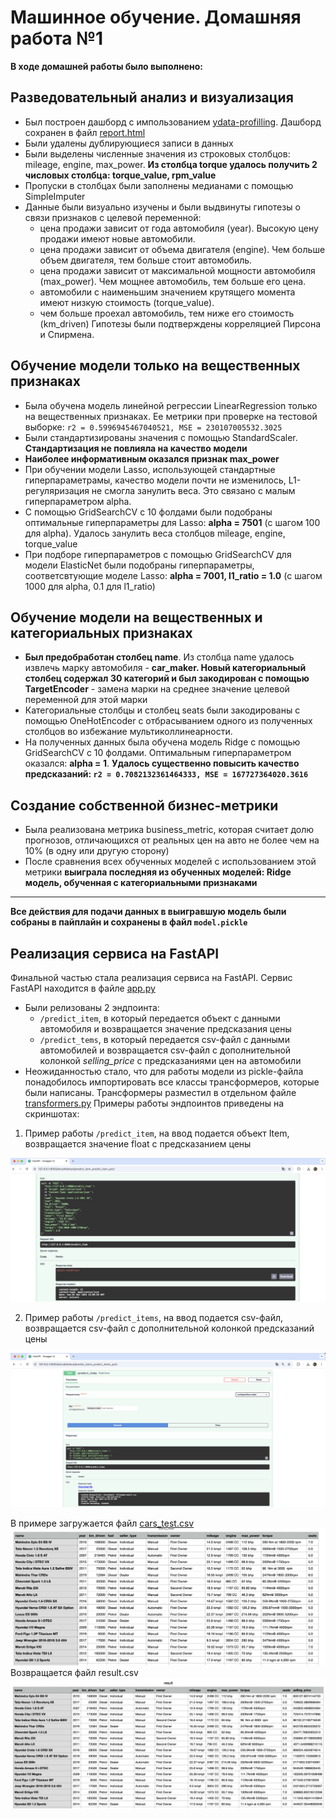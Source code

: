 # Машинное обучение. Домашняя работа №1
**В ходе домашней работы было выполнено:**
## Разведовательный анализ и визуализация
- Был построен дашборд с импользованием [ydata-profilling](https://github.com/ydataai/ydata-profiling). Дашборд сохранен в файл [report.html](./report.html)
- Были удалены дублирующиеся записи в данных
- Были выделены численные значения из строковых столбцов: mileage, engine, max_power. **Из столбца torque удалось получить 2 числовых столбца: torque_value, rpm_value**
- Пропуски в столбцах были заполнены медианами с помощью SimpleImputer
- Данные были визуально изучены и были выдвинуты гипотезы о связи признаков с целевой переменной:
    - цена продажи зависит от года автомобиля (year). Высокую цену продажи имеют новые автомобили.
    - цена продажи зависит от объема двигателя (engine). Чем больше объем двигателя, тем больше стоит автомобиль.
    - цена продажи зависит от максимальной мощности автомобиля (max_power). Чем мощнее автомобиль, тем больше его цена.
    - автомобили с наименьшим значением крутящего момента имеют низкую стоимость (torque_value).
    - чем больше проехал автомобиль, тем ниже его стоимость (km_driven)
Гипотезы были подтверждены корреляцией Пирсона и Спирмена.

## Обучение модели только на вещественных признаках

- Была обучена модель линейной регрессии LinearRegression только на вещественных признаках. Ее метрики при проверке на тестовой выборке: `r2 = 0.5996945467040521, MSE = 230107005532.3025`
- Были стандартизированы значения с помощью StandardScaler. **Стандартизация не повлияла на качество модели**
- **Наиболее информативным оказался признак max_power**
- При обучении модели Lasso, использующей стандартные гиперпараметрамы, качество модели почти не изменилось, L1-регуляризация не смогла занулить веса. Это связано с малым гиперпараметром alpha.
- С помощью GridSearchCV с 10 фолдами были подобраны оптимальные гиперпараметры для Lasso: **alpha = 7501** (с шагом 100 для alpha). Удалось занулить веса столбцов mileage, engine, torque_value
- При подборе гиперпараметров с помощью GridSearchCV для модели ElasticNet были подобраны гиперпараметры, соответсвтующие моделе Lasso: **alpha = 7001, l1_ratio = 1.0** (с шагом 1000 для alpha, 0.1 для l1_ratio)

## Обучение модели на вещественных и категориальных признаках
- **Был предобработан столбец name**. Из столбца name удалось извлечь марку автомобиля - **car_maker. Новый категориальный столбец содержал 30 категорий и был закодирован с помощью TargetEncoder** - замена марки на среднее значение целевой переменной для этой марки
- Категориальные столбцы и столбец seats были закодированы с помощью OneHotEncoder с отбрасыванием одного из полученных столбцов во избежание мультиколлинеарности.
- На полученных данных была обучена модель Ridge с помощью GridSearchCV с 10 фолдами. Оптимальным гиперпараметром оказался: **alpha = 1**. 
**Удалось существенно повысить качество предсказаний: `r2 = 0.7082132361464333, MSE = 167727364020.3616`**

## Создание собственной бизнес-метрики
- Была реализована метрика business_metric, которая считает долю прогнозов, отличающихся от реальных цен на авто не более чем на 10% (в одну или другую сторону)
- После сравнения всех обученных моделей с использованием этой метрики **выиграла последняя из обученных моделей: Ridge модель, обученная с категориальными признаками**
___
**Все действия для подачи данных в выигравшую модель были собраны в пайплайн и сохранены в файл `model.pickle`**

## Реализация сервиса на FastAPI
Финальной частью стала реализация сервиса на FastAPI.
Сервис FastAPI находится в файле [app.py](./app.py)
- Были релизованы 2 эндпоинта:
  - `/predict_item`, в который передается объект с данными автомобиля и возвращается значение предсказания цены 
  - `/predict_tems`, в который передается csv-файл с данными автомобилей и возвращается csv-файл с дополнительной колонкой *selling_price* с предсказаниями цен на автомобили
- Неожиданностью стало, что для работы модели из pickle-файла понадобилось импортировать все классы трансформеров, которые были написаны. Трансформеры разместил в отдельном файле [transformers.py](./transformers.py)
Примеры работы эндпоинтов приведены на скриншотах:
1) Пример работы `/predict_item`, на ввод подается объект Item, возвращается значение float с предсказанием цены

![Пример работы /predict_item](./predict_item%20example.png)

2) Пример работы `/predict_items`, на ввод подается csv-файл, возвращается csv-файл с дополнительной колонкой предсказаний цены

![Пример работы /predict_items](./predict_tems%20example.png)

В примере загружается файл [cars_test.csv](./cars_test.csv)
![cars_test.csv](./car_test.csv%20preview.png)
Возвращается файл result.csv
![result.csv](./predict_items%20result.png)